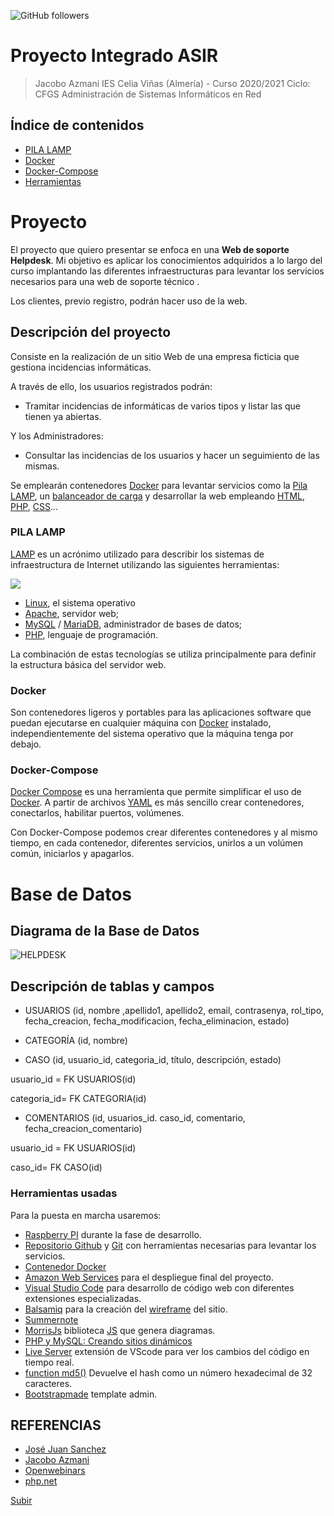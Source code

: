 <a name="top"></a>
![GitHub followers](https://img.shields.io/github/followers/jacobo87?logo=Github&style=social)



# Proyecto Integrado ASIR
> Jacobo Azmani 
> IES Celia Viñas (Almería) - Curso 2020/2021 
> Ciclo: CFGS Administración de Sistemas Informáticos en Red 

## Índice de contenidos
*  [PILA LAMP](#item1)
*  [Docker](#item2)
*  [Docker-Compose](#item3)
*  [Herramientas](#item4)

# Proyecto
El proyecto que quiero presentar se enfoca en una **Web de soporte Helpdesk**. Mi objetivo es aplicar los conocimientos adquiridos a lo largo del curso implantando las diferentes infraestructuras para levantar los servicios necesarios para una web de soporte técnico . 

Los clientes, previo registro, podrán hacer uso de la web.

## Descripción del proyecto
Consiste en la realización de un sitio Web de una empresa ficticia que gestiona incidencias informáticas.

A través de ello, los usuarios registrados podrán:

- Tramitar incidencias de informáticas de varios tipos y listar las que tienen ya abiertas.

Y los Administradores:

- Consultar las incidencias de los usuarios y hacer un seguimiento de las mismas.

  
Se emplearán contenedores [Docker](https://www.docker.com/) para levantar servicios como la [Pila LAMP](https://es.wikipedia.org/wiki/LAMP), un [balanceador de carga](https://es.wikipedia.org/wiki/Equilibrador_de_carga) y desarrollar la web empleando [HTML](https://developer.mozilla.org/es/docs/Web/HTML), [PHP](https://www.php.net/), [CSS](https://developer.mozilla.org/es/docs/Web/CSS)...

  
<a  name="item1"></a>

### PILA LAMP

[LAMP](https://es.wikipedia.org/wiki/LAMP) es un acrónimo utilizado para describir los sistemas de infraestructura de Internet utilizando las siguientes herramientas:

  

![](https://lh4.googleusercontent.com/wmCuTDpkpnkjtu8_EtTcK3usdu5NcQyHkphLmApGya_j3ulA8OGTKAnrIrjVrt7gh-nwF23GYXDFE9AwdEIw8OwkuOHz9Uq_y8XpzFctBODDl23cZQsDL0-Cw267y6xovLe8nwnk)


-  [Linux](https://es.wikipedia.org/wiki/GNU/Linux), el sistema operativo
-  [Apache](https://httpd.apache.org/), servidor web;
-  [MySQL](https://www.mysql.com/) / [MariaDB](https://mariadb.org/), administrador de bases de datos;
-  [PHP](https://www.php.net/), lenguaje de programación.

  

La combinación de estas tecnologías se utiliza principalmente para definir la estructura básica del servidor web.

  

<a  name="item2"></a>

### Docker

  

Son contenedores ligeros y portables para las aplicaciones software que puedan ejecutarse en cualquier máquina con [Docker](https://www.docker.com/) instalado, independientemente del sistema operativo que la máquina tenga por debajo.

  

<a  name="item3"></a>

### Docker-Compose

  

[Docker Compose](https://docs.docker.com/compose/) es una herramienta que permite simplificar el uso de [Docker](https://www.docker.com/). A partir de archivos [YAML](https://es.wikipedia.org/wiki/YAML) es más sencillo crear contenedores, conectarlos, habilitar puertos, volúmenes.

  

Con Docker-Compose podemos crear diferentes contenedores y al mismo tiempo, en cada contenedor, diferentes servicios, unirlos a un volúmen común, iniciarlos y apagarlos.


# Base de Datos

## Diagrama de la Base de Datos

![HELPDESK](https://user-images.githubusercontent.com/58173221/142851931-b79d6ce6-86a5-40cc-8f5e-509bb20f0cfd.png)

  
## Descripción de tablas y campos

-   USUARIOS (id, nombre ,apellido1, apellido2, email, contrasenya, rol_tipo, fecha_creacion, fecha_modificacion, fecha_eliminacion, estado)  

-   CATEGORÍA (id, nombre)  

-   CASO (id,  usuario_id, categoria_id, título, descripción, estado)

usuario_id = FK USUARIOS(id) 

categoria_id= FK CATEGORIA(id) 

-   COMENTARIOS (id, usuarios_id. caso_id, comentario, fecha_creacion_comentario)

usuario_id = FK USUARIOS(id) 

caso_id= FK CASO(id) 



<a name="item4"></a>

### Herramientas usadas

Para la puesta en marcha usaremos:
-  [Raspberry PI](https://www.raspberrypi.org/) durante la fase de desarrollo.
-  [Repositorio Github](https://github.com/) y [Git](https://git-scm.com/) con herramientas necesarias para levantar los servicios.
-  [Contenedor Docker](https://aws.amazon.com/es/docker/)
-  [Amazon Web Services](https://aws.amazon.com/es/) para el despliegue final del proyecto.
-  [Visual Studio Code](https://code.visualstudio.com/) para desarrollo de código web con diferentes extensiones especializadas.
-  [Balsamiq](https://balsamiq.com/) para la creación del [wireframe](https://es.wikipedia.org/wiki/Website_wireframe) del sitio.
-  [Summernote](https://summernote.org/)
-  [MorrisJs](https://morrisjs.github.io/morris.js/) biblioteca [JS](https://developer.mozilla.org/es/docs/Web/JavaScript) que genera diagramas.
-  [PHP y MySQL: Creando sitios dinámicos](https://openwebinars.net/cursos/php-mysql/)
-  [Live Server](https://marketplace.visualstudio.com/items?itemName=ritwickdey.LiveServer) extensión de VScode para ver los cambios del código en tiempo real.
-  [function md5()](http://www.md5.cz/) Devuelve el hash como un número hexadecimal de 32 caracteres.
-  [Bootstrapmade](https://bootstrapmade.com/bootstrap-admin-templates/) template admin.

  

## REFERENCIAS
-  [José Juan Sanchez](https://github.com/josejuansanchez/iaw-practica-lamp-docker)
-  [Jacobo Azmani](https://github.com/jacobo87)
-  [Openwebinars](https://openwebinars.net/)
-  [php.net](https://www.php.net/manual/es/)

[Subir](#top)
